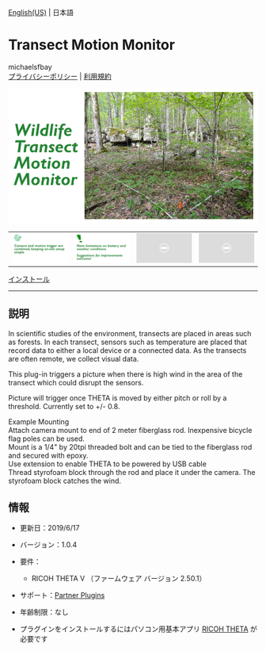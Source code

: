 [English(US)](README.md) | 日本語

# Transect Motion Monitor
michaelsfbay  
[プライバシーポリシー](../../README.ja.md#%E3%83%97%E3%83%A9%E3%82%A4%E3%83%90%E3%82%B7%E3%83%BC%E3%83%9D%E3%83%AA%E3%82%B7%E3%83%BC) | [利用規約](../../README.ja.md#%E5%88%A9%E7%94%A8%E8%A6%8F%E7%B4%84)

<div align="center">
 <img src="1.png">
 <table>
  <tr>
   <td><img src="2.png"></td>
   <td><img src="3.png"></td>
   <td><img src="../../resources/common/img/noimg.png"></td>
   <td><img src="../../resources/common/img/noimg.png"></td>
  </tr>
 </table>
</div>

[インストール](https://link.ricoh360.com/plugins/guide.theta360.transectmotionmonitor/apk)

***

## 説明
In scientific studies of the environment, transects are placed in areas such as forests. In each transect, sensors such as temperature are placed that record data to either a local device or a connected data. As the transects are often remote, we collect visual data.  
  
This plug-in triggers a picture when there is high wind in the area of the transect which could disrupt the sensors.  
  
Picture will trigger once THETA is moved by either pitch or roll by a threshold. Currently set to +/- 0.8.  
  
Example Mounting  
Attach camera mount to end of 2 meter fiberglass rod. Inexpensive bicycle flag poles can be used.  
Mount is a 1/4" by 20tpi threaded bolt and can be tied to the fiberglass rod and secured with epoxy.  
Use extension to enable THETA to be powered by USB cable  
Thread styrofoam block through the rod and place it under the camera. The styrofoam block catches the wind.  
  
  
## 情報
  * 更新日：2019/6/17
  * バージョン：1.0.4
  * 要件：
    * RICOH THETA V （ファームウェア バージョン 2.50.1）
  * サポート：[Partner Plugins](https://community.theta360.guide/t/wildlife-transect-motion-monitor-by-michael-li/4492)
  * 年齢制限：なし

* プラグインをインストールするにはパソコン用基本アプリ [RICOH THETA](https://theta360.com/ja/about/application/pc.html#app-detail-01) が必要です
